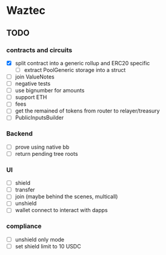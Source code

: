 # Waztec

## TODO

### contracts and circuits

- [x] split contract into a generic rollup and ERC20 specific
  - [ ] extract PoolGeneric storage into a struct
- [ ] join ValueNotes
- [ ] negative tests
- [ ] use bignumber for amounts
- [ ] support ETH
- [ ] fees
- [ ] get the remained of tokens from router to relayer/treasury
- [ ] PublicInputsBuilder

### Backend

- [ ] prove using native bb
- [ ] return pending tree roots

### UI

- [ ] shield
- [ ] transfer
- [ ] join (maybe behind the scenes, multicall)
- [ ] unshield
- [ ] wallet connect to interact with dapps

### compliance

- [ ] unshield only mode
- [ ] set shield limit to 10 USDC
